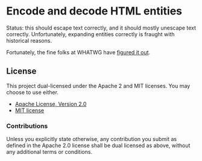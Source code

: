 # Encode and decode HTML entities

Status: this should escape text correctly, and it should mostly unescape text
correctly. Unfortunately, expanding entities correctly is fraught with
historical reasons.

Fortunately, the fine folks at WHATWG have [figured it out](https://html.spec.whatwg.org/multipage/parsing.html#character-reference-state).

## License

This project dual-licensed under the Apache 2 and MIT licenses. You may choose
to use either.

 * [Apache License, Version 2.0](LICENSE-APACHE)
 * [MIT license](LICENSE-MIT)

### Contributions

Unless you explicitly state otherwise, any contribution you submit as defined
in the Apache 2.0 license shall be dual licensed as above, without any
additional terms or conditions.

